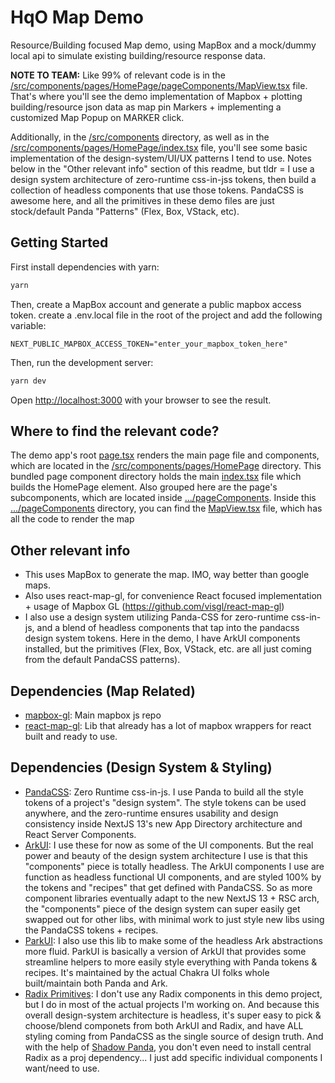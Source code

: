 
# HqO Map Demo

Resource/Building focused Map demo, using MapBox and a mock/dummy local api to simulate existing building/resource response data.

**NOTE TO TEAM:**
Like 99% of relevant code is in the [/src/components/pages/HomePage/pageComponents/MapView.tsx](src/components/pages/HomePage/pageComponents/MapView.tsx) file. That's where you'll see the demo implementation of Mapbox + plotting building/resource json data as map pin Markers + implementing a customized Map Popup on MARKER click.

Additionally, in the [/src/components](/src/components) directory, as well as in the [/src/components/pages/HomePage/index.tsx](/src/components/pages/HomePage/index.tsx) file, you'll see some basic implementation of the design-system/UI/UX patterns I tend to use. Notes below in the "Other relevant info" section of this readme, but tldr = I use a design system architecture of zero-runtime css-in-jss tokens, then build a collection of headless components that use those tokens. PandaCSS is awesome here, and all the primitives in these demo files are just stock/default Panda "Patterns" (Flex, Box, VStack, etc).

## Getting Started

First install dependencies with yarn:

```bash
yarn
```

Then, create a MapBox account and generate a public mapbox access token. create a .env.local file in the root of the project and add the following variable:

```env
NEXT_PUBLIC_MAPBOX_ACCESS_TOKEN="enter_your_mapbox_token_here"
```

Then, run the development server:

```bash
yarn dev
```

Open [http://localhost:3000](http://localhost:3000) with your browser to see the result.

## Where to find the relevant code?

The demo app's root [page.tsx](/src/app/page.tsx) renders the main page file and components, which are located in the [/src/components/pages/HomePage](/src/components/pages/HomePage/) directory. This bundled page component directory holds the main [index.tsx](/src/components/pages/HomePage/index.tsx) file which builds the HomePage element. Also grouped here are the page's subcomponents, which are located inside [.../pageComponents](src/components/pages/HomePage/pageComponents). Inside this [.../pageComponents](src/components/pages/HomePage/pageComponents) directory, you can find the [MapView.tsx](src/components/pages/HomePage/pageComponents/MapView.tsx) file, which has all the code to render the map

## Other relevant info

* This uses MapBox to generate the map. IMO, way better than google maps.
* Also uses react-map-gl, for convenience React focused implementation + usage of Mapbox GL (<https://github.com/visgl/react-map-gl>)
* I also use a design system utilizing Panda-CSS for zero-runtime css-in-js, and a blend of headless components that tap into the pandacss design system tokens. Here in the demo, I have ArkUI components installed, but the primitives (Flex, Box, VStack, etc. are all just coming from the default PandaCSS patterns).

## Dependencies (Map Related)

* [mapbox-gl](https://docs.mapbox.com/mapbox-gl-js/guides/): Main mapbox js repo
* [react-map-gl](https://github.com/visgl/react-map-gl): Lib that already has a lot of mapbox wrappers for react built and ready to use.

## Dependencies (Design System & Styling)

* [PandaCSS](https://panda-css.com/): Zero Runtime css-in-js. I use Panda to build all the style tokens of a project's "design system". The style tokens can be used anywhere, and the zero-runtime ensures usability and design consistency inside NextJS 13's new App Directory architecture and React Server Components.
* [ArkUI](https://ark-ui.com/): I use these for now as some of the UI components. But the real power and beauty of the design system architecture I use is that this "components" piece is totally headless. The ArkUI components I use are function as headless functional UI components, and are styled 100% by the tokens and "recipes" that get defined with PandaCSS. So as more component libraries eventually adapt to the new NextJS 13 + RSC arch, the "components" piece of the design system can super easily get swapped out for other libs, with minimal work to just style new libs using the PandaCSS tokens + recipes.
* [ParkUI](https://park-ui.com/): I also use this lib to make some of the headless Ark abstractions more fluid. ParkUI is basically a version of ArkUI that provides some streamline helpers to more easily style everything with Panda tokens & recipes. It's maintained by the actual Chakra UI folks whole built/maintain both Panda and Ark.
* [Radix Primitives](https://www.radix-ui.com/primitives): I don't use any Radix components in this demo project, but I do in most of the actual projects I'm working on. And because this overall design-system architecture is headless, it's super easy to pick & choose/blend componets from both ArkUI and Radix, and have ALL styling coming from PandaCSS as the single source of design truth. And with the help of [Shadow Panda](https://shadow-panda.dev/), you don't even need to install central Radix as a proj dependency... I just add specific individual components I want/need to use.
